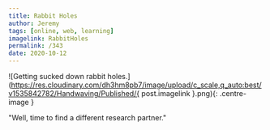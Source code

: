 ```yaml
---
title: Rabbit Holes
author: Jeremy
tags: [online, web, learning]
imagelink: RabbitHoles
permalink: /343
date: 2020-10-12
---
```


![Getting sucked down rabbit holes.](https://res.cloudinary.com/dh3hm8pb7/image/upload/c_scale,q_auto:best/v1535842782/Handwaving/Published/{ post.imagelink }.png){: .centre-image }

"Well, time to find a different research partner."
